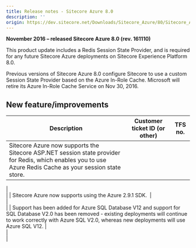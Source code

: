 ```yaml
---
title: Release notes - Sitecore Azure 8.0
description: ''
origin: https://dev.sitecore.net/Downloads/Sitecore_Azure/80/Sitecore_Azure_80_Update2/Release_notes_test
---
```


**November 2016 – released Sitecore Azure 8.0 (rev. 161110)**

This product update includes a Redis Session State Provider, and is required for any future Sitecore Azure deployments on Sitecore Experience Platform 8.0.​

Previous versions of Sitecore Azure 8.0 configure Sitecore to use a custom Session State Provider based on the Azure In-Role Cache. Microsoft will retire its Azure In-Role Cache Service on Nov 30, 2016.

## New feature/improvements

 | Description | Customer ticket ID (or other) | TFS no. |
 | --- | --- | --- |
 | ​Sitecore Azure now supports the Sitecore ASP.NET session state provider for Redis, which enables you to use Azure Redis Cache as your session state store.​​ |   
 |   
 |
 | ​​Sitecore Azure now supports using the Azure 2.9.1 SDK.​ ​ |   
 |   
 |
 | ​Support has been added for Azure SQL Database V12 and support for SQL Database V2.0 has been removed - existing deployments will continue to work correctly with Azure SQL V2.0, whereas new deployments will use Azure SQL V12.​ |   
 |   
 |